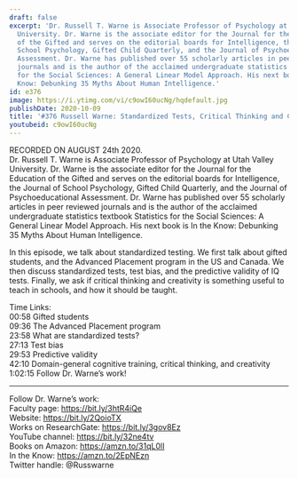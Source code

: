 ```yaml
---
draft: false
excerpt: 'Dr. Russell T. Warne is Associate Professor of Psychology at Utah Valley
  University. Dr. Warne is the associate editor for the Journal for the Education
  of the Gifted and serves on the editorial boards for Intelligence, the Journal of
  School Psychology, Gifted Child Quarterly, and the Journal of Psychoeducational
  Assessment. Dr. Warne has published over 55 scholarly articles in peer reviewed
  journals and is the author of the acclaimed undergraduate statistics textbook Statistics
  for the Social Sciences: A General Linear Model Approach. His next book is In the
  Know: Debunking 35 Myths About Human Intelligence.'
id: e376
image: https://i.ytimg.com/vi/c9owI60ucNg/hqdefault.jpg
publishDate: 2020-10-09
title: '#376 Russell Warne: Standardized Tests, Critical Thinking and Creativity'
youtubeid: c9owI60ucNg
---
```

RECORDED ON AUGUST 24th 2020.  
Dr. Russell T. Warne is Associate Professor of Psychology at Utah Valley University. Dr. Warne is the associate editor for the Journal for the Education of the Gifted and serves on the editorial boards for Intelligence, the Journal of School Psychology, Gifted Child Quarterly, and the Journal of Psychoeducational Assessment. Dr. Warne has published over 55 scholarly articles in peer reviewed journals and is the author of the acclaimed undergraduate statistics textbook Statistics for the Social Sciences: A General Linear Model Approach. His next book is In the Know: Debunking 35 Myths About Human Intelligence.

In this episode, we talk about standardized testing. We first talk about gifted students, and the Advanced Placement program in the US and Canada. We then discuss standardized tests, test bias, and the predictive validity of IQ tests. Finally, we ask if critical thinking and creativity is something useful to teach in schools, and how it should be taught.

Time Links:  
00:58  Gifted students  
09:36  The Advanced Placement program  
23:58  What are standardized tests?  
27:13  Test bias  
29:53  Predictive validity  
42:10  Domain-general cognitive training, critical thinking, and creativity   
1:02:15  Follow Dr. Warne’s work!

---

Follow Dr. Warne’s work:  
Faculty page: https://bit.ly/3htR4iQe  
Website: https://bit.ly/2QoioTX  
Works on ResearchGate: https://bit.ly/3gov8Ez  
YouTube channel: https://bit.ly/32ne4tv  
Books on Amazon: https://amzn.to/31qL0lI  
In the Know: https://amzn.to/2EpNEzn  
Twitter handle: @Russwarne
